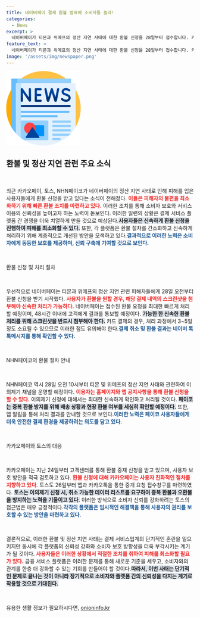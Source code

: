```yaml
---
title: 네이버페이 결제 환불 발표에 소비자들 놀라!
categories:
  - News
excerpt: >
  네이버페이가 티몬과 위메프의 정산 지연 사태에 대한 환불 신청을 28일부터 접수합니다. 카카오페이와 토스도 소비자 보호 조치를 강화 중입니다. 결제 화면 캡쳐를 첨부하면 최대 48시간 이내 처리 가능! 클릭하여 자세한 정보를 확인하세요!
feature_text: >
  네이버페이가 티몬과 위메프의 정산 지연 사태에 대한 환불 신청을 28일부터 접수합니다. 카카오페이와 토스도 소비자 보호 조치를 강화 중입니다. 결제 화면 캡쳐를 첨부하면 최대 48시간 이내 처리 가능! 클릭하여 자세한 정보를 확인하세요!
image: '/assets/img/newspaper.png'
---
```


<p><img src="/assets/img/newspaper.png" alt="kimp 속보" /></p>

<h2 data-ke-size="size26">환불 및 정산 지연 관련 주요 소식</h2>

<p data-ke-size="size16">&nbsp;</p>

<p>최근 카카오페이, 토스, NHN페이코가 네이버페이의 정산 지연 사태로 인해 피해를 입은 사용자들에게 환불 신청을 받고 있다는 소식이 전해졌다. <b><span style="color: #ee2323;">이들은 피해자의 불편을 최소화하기 위해 빠른 환불 조치를 마련하고 있다.</span></b> 이러한 조치를 통해 소비자 보호와 서비스 이용의 신뢰성을 높이고자 하는 노력이 돋보인다. 이러한 일련의 상황은 결제 서비스 플랫폼 간 경쟁을 더욱 치열하게 만들 것으로 예상된다.<b><span style="background-color: #21538527;">사용자들은 신속하게 환불 신청을 진행하여 피해를 최소화할 수 있다.</span></b> 또한, 각 플랫폼은 환불 절차를 간소화하고 신속하게 처리하기 위해 계층적으로 개선된 방안을 모색하고 있다.<b><span style="color: #1a5490;">결과적으로 이러한 노력은 소비자에게 동등한 보호를 제공하며, 신뢰 구축에 기여할 것으로 보인다.</span></b></p>

<p data-ke-size="size16">&nbsp;</p>

<p>환불 신청 및 처리 절차</p>

<p data-ke-size="size16">&nbsp;</p>

<p>우선적으로 네이버페이는 티몬과 위메프의 정산 지연 관련 피해자들에게 28일 오전부터 환불 신청을 받기 시작했다. <b><span style="color: #ee2323;">사용자가 환불을 원할 경우, 해당 결제 내역의 스크린샷을 첨부해야 신속한 처리가 가능하다.</span></b> 네이버페이는 접수된 환불 요청을 최대한 빠르게 처리할 예정이며, 48시간 이내에 고객에게 결과를 통보할 예정이다. <b><span style="background-color: #21538527;">가능한 한 신속한 환불 처리를 위해 스크린샷을 반드시 첨부해야 한다.</span></b> 카드 결제의 경우, 처리 과정에서 3~5일 정도 소요될 수 있으므로 이러한 점도 유의해야 한다.<b><span style="color: #1a5490;">결제 취소 및 환불 결과는 네이버 톡톡메시지를 통해 확인할 수 있다.</span></b></p>

<p data-ke-size="size16">&nbsp;</p>

<p>NHN페이코의 환불 절차 안내</p>

<p data-ke-size="size16">&nbsp;</p>

<p>NHN페이코 역시 28일 오전 10시부터 티몬 및 위메프의 정산 지연 사태와 관련하여 이의제기 채널을 운영할 예정이다. <b><span style="color: #ee2323;">이용자는 홈페이지와 앱 공지사항을 통해 환불 신청을 할 수 있다.</span></b> 이의제기 신청에 대해서는 최대한 신속하게 확인하고 처리될 것이다. <b><span style="background-color: #21538527;">페이코는 중복 환불 방지를 위해 배송 상황과 현장 환불 여부를 세심히 확인할 예정이다.</span></b> 또한, 앱 알림을 통해 처리 결과를 안내할 것으로 보인다.<b><span style="color: #1a5490;">이러한 노력은 페이코 사용자들에게 더욱 안전한 결제 환경을 제공하려는 의도를 담고 있다.</span></b></p>

<p data-ke-size="size16">&nbsp;</p>

<p>카카오페이와 토스의 대응</p>

<p data-ke-size="size16">&nbsp;</p>

<p>카카오페이는 지난 24일부터 고객센터를 통해 환불 중재 신청을 받고 있으며, 사용자 보호 방안을 적극 검토하고 있다. <b><span style="color: #ee2323;">환불 신청에 대해 카카오페이는 사용자 친화적인 절차를 지향하고 있다.</span></b> 토스도 26일부터 앱과 카카오톡을 통한 중개 요청 접수창구를 마련하였다. <b><span style="background-color: #21538527;">토스는 이의제기 신청 시, 취소 가능한 데이터 리스트를 요구하여 중복 환불과 오환불을 방지하는 노력을 기울이고 있다.</span></b> 이러한 방식으로 소비자 신뢰를 강화하려는 토스의 접근법은 매우 긍정적이다.<b><span style="color: #1a5490;">각각의 플랫폼은 임시적인 해결책을 통해 사용자의 권리를 보호할 수 있는 방안을 마련하고 있다.</span></b></p>

<p data-ke-size="size16">&nbsp;</p>

<p>결론적으로, 이러한 환불 및 정산 지연 사태는 결제 서비스업계의 단기적인 혼란을 일으키지만 동시에 각 플랫폼의 신뢰성 강화와 소비자 보호 방향성을 더욱 부각시키는 계기가 될 것이다. <b><span style="color: #ee2323;">사용자들은 이러한 상황에서 적절한 조치를 취하여 피해를 최소화할 필요가 있다.</span></b> 금융 서비스 플랫폼은 이러한 문제를 통해 새로운 기준을 세우고, 소비자와의 관계를 한층 더 강화할 수 있는 기회를 만들어야 할 것이다.<b><span style="background-color: #21538527;">따라서, 이번 사태는 단기적인 문제로 끝나는 것이 아니라 장기적으로 소비자와 플랫폼 간의 신뢰성을 다지는 계기로 작용할 것으로 기대된다.</span></b></p>

<p data-ke-size="size16">&nbsp;</p>
유용한 생활 정보가 필요하시다면, <a href="https://onioninfo.kr" rel="dofollow">onioninfo.kr</a>


